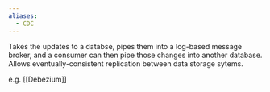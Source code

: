 ```yaml
---
aliases:
  - CDC
---
```



Takes the updates to a databse, pipes them into a log-based message broker, and a consumer can then pipe those changes into another database. Allows eventually-consistent replication between data storage sytems.

e.g. [[Debezium]]